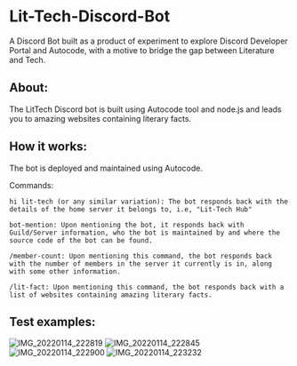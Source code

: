 # Lit-Tech-Discord-Bot
A Discord Bot built as a product of experiment to explore Discord Developer Portal and Autocode, with a motive to bridge the gap between Literature and Tech.


## About:

The LitTech Discord bot is built using Autocode tool and node.js and leads you to amazing websites containing literary facts. 


## How it works:

The bot is deployed and maintained using Autocode.

Commands:

```
hi lit-tech (or any similar variation): The bot responds back with the details of the home server it belongs to, i.e, "Lit-Tech Hub"

bot-mention: Upon mentioning the bot, it responds back with Guild/Server information, who the bot is maintained by and where the source code of the bot can be found. 

/member-count: Upon mentioning this command, the bot responds back with the number of members in the server it currently is in, along with some other information.

/lit-fact: Upon mentioning this command, the bot responds back with a list of websites containing amazing literary facts. 

```

## Test examples:

![IMG_20220114_222819](https://user-images.githubusercontent.com/80174214/149555042-62a260b1-a840-4f35-9ed4-ad4acd12c40f.jpg)
![IMG_20220114_222845](https://user-images.githubusercontent.com/80174214/149555071-fb9bdd07-4505-4c8a-8f6a-f3e7eee67f88.jpg)
![IMG_20220114_222900](https://user-images.githubusercontent.com/80174214/149555091-05b52122-ea0e-4c49-a007-77c893ce7925.jpg)
![IMG_20220114_223232](https://user-images.githubusercontent.com/80174214/149555329-dfa60f40-ad1b-47ed-966e-bf27b85ac36e.jpg)

